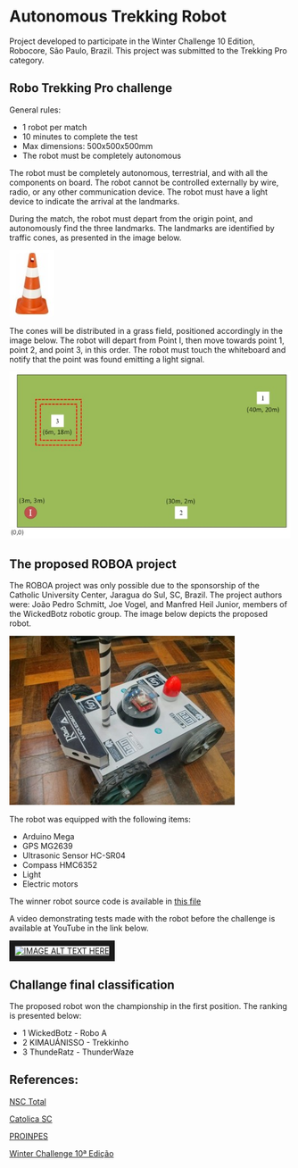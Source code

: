# Autonomous Trekking Robot

Project developed to participate in the Winter Challenge 10 Edition, Robocore, São Paulo, Brazil. This project was submitted to the Trekking Pro category.

## Robo Trekking Pro challenge

General rules:
* 1 robot per match
* 10 minutes to complete the test
* Max dimensions: 500x500x500mm
* The robot must be completely autonomous

The robot must be completely autonomous, terrestrial, and with all the components on board. The robot cannot be controlled externally by wire, radio, or any other communication device. The robot must have a light device to indicate the arrival at the landmarks.

During the match, the robot must depart from the origin point, and autonomously find the three landmarks.  The landmarks are identified by traffic cones, as presented in the image below.

![Cone](imgs/cone.jpg)

The cones will be distributed in a grass field, positioned accordingly in the image below. The robot will depart from Point I, then move towards point 1, point 2, and point 3, in this order. The robot must touch the whiteboard and notify that the point was found emitting a light signal.

![Grass Field](imgs/grass-field.jpg)

## The proposed ROBOA project

The ROBOA project was only possible due to the sponsorship of the Catholic University Center, Jaragua do Sul, SC, Brazil. The project authors were: João Pedro Schmitt, Joe Vogel, and Manfred Heil Junior, members of the WickedBotz robotic group. The image below depicts the proposed robot.

![ROBOA](imgs/robot-isometric-view.jpg)

The robot was equipped with the following items:
* Arduino Mega
* GPS MG2639
* Ultrasonic Sensor HC-SR04
* Compass HMC6352
* Light
* Electric motors

The  winner robot source code is available in [this file](WinnerCode/Teste2.ino)

A video demonstrating tests made with the robot before the challenge is available at YouTube in the link below.


<a href="http://www.youtube.com/watch?feature=player_embedded&v=64tZTSIC8jI" target="_blank"><img src="https://img.youtube.com/vi/64tZTSIC8jI/0.jpg" alt="IMAGE ALT TEXT HERE" width="240" height="180" border="10" /></a>

## Challange final classification

The proposed robot won the championship in the first position. The ranking is presented below:

* 1	WickedBotz - Robo A
* 2	KIMAUÁNISSO - Trekkinho
* 3	ThundeRatz - ThunderWaze


## References:

[NSC Total](https://www.nsctotal.com.br/noticias/alunos-do-centro-universitario-catolica-sc-de-jaragua-do-sul-e-joinville-participam-de)

[Catolica SC](http://www.catolicasc.org.br/jaragua-do-sul/2014/07/21/catoacutelica-sc-vence-competiccedilatildeo-nacional-de-roboacutetica/)

[PROINPES](http://www.catolicasc.org.br/jaragua-do-sul/wp-content/uploads/sites/3/2015/04/5385129631411388664.pdf)

[Winter Challenge 10ª Edição](https://www.robocore.net/eventos/wcx/2)